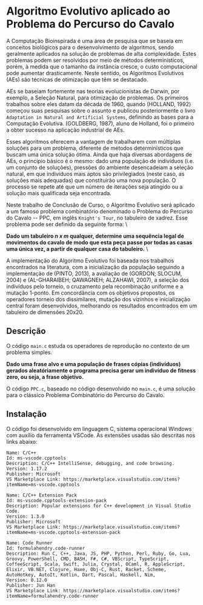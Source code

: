 # Algoritmo Evolutivo aplicado ao Problema do Percurso do Cavalo

A Computação Bioinspirada é uma área de pesquisa que se baseia em conceitos biológicos para o desenvolvimento de algoritmos, sendo geralmente aplicados na solução de problemas de alta complexidade. Estes problemas podem ser resolvidos por meio de métodos determinísticos, porém, à medida que o tamanho da instância cresce, o custo computacional pode aumentar drasticamente. Neste sentido, os Algoritmos Evolutivos (AEs) são técnicas de otimização que têm se destacado.

AEs se baseiam fortemente nas teorias evolucionistas de Darwin, por exemplo, a Seleção Natural, para otimização de problemas. Os primeiros trabalhos sobre eles datam da década de 1960, quando (HOLLAND, 1992) começou suas pesquisas sobre o assunto e publicou posteriormente o livro ``Adaptation in Natural and Artificial Systems``, definindo as bases para a Computação Evolutiva. (GOLDBERG, 1987), aluno de Holland, foi o primeiro a obter sucesso na aplicação industrial de AEs.

Esses algoritmos oferecem a vantagem de trabalharem com múltiplas soluções para um problema, diferente de métodos determinísticos que buscam uma única solução ótima. Ainda que haja diversas abordagens de AEs, o princípio básico é o mesmo: dado uma população de indivíduos (i.e. um conjunto de soluções), pressões do ambiente desencadeiam a seleção natural, em que indivíduos mais aptos são privilegiados (neste caso, as soluções mais adequadas) que constituirão uma nova população. O processo se repete até que um número de iterações seja atingido ou a solução mais qualificada seja encontrada.

Neste trabalho de Conclusão de Curso, o Algoritmo Evolutivo será aplicado a um famoso problema combinatório denominado o Problema do Percurso do Cavalo -- PPC, em inglês ``Knight's Tour``, no tabuleiro de xadrez. Esse problema pode ser definido da seguinte forma:
\\

**Dado um tabuleiro $n$ $x$ $m$ qualquer, determine uma sequência legal de movimentos do cavalo de modo que esta peça passe por todas as casas uma única vez, a partir de qualquer casa do tabuleiro.**
\\

A implementação do Algoritmo Evolutivo foi baseada nos trabalhos encontrados na literatura, com a inicialização da população seguindo a implementação de (PINTO, 2013), a avaliação de (GORDON; SLOCUM, 2004) e (AL-GHARAIBEH; QAWAGNEH; ALZAHAWI, 2007), a seleção dos indivíduos pelo torneio, o cruzamento pela recombinação uniforme e a mutação 1-ponto. Em concordância com os objetivos propostos, os operadores torneio dos dissimilares, mutação dos vizinhos e inicialização central foram desenvolvidos, melhorando os resultados encontrados em um tabuleiro de dimensões 20x20.

## Descrição

O código ``main.c`` estuda os operadores de reprodução no contexto de um problema simples.

**Dado uma frase alvo e uma população de frases cópias (indivíduos) gerados aleatóriamente
o programa precisa gerar um indivíduo de fitness zero, ou seja, a frase objetivo.**

O código ``PPC.c``, baseado no código desenvolvido no ``main.c``, é uma solução para o clássico
Problema Combinatório do Percurso do Cavalo.

## Instalação

O código foi desenvolvido em linguagem C, sistema operacional Windows com auxílio da 
ferramenta VSCode. As extensões usadas são descritas nos links abaixo:

```
Name: C/C++
Id: ms-vscode.cpptools
Description: C/C++ IntelliSense, debugging, and code browsing.
Version: 1.17.2
Publisher: Microsoft
VS Marketplace Link: https://marketplace.visualstudio.com/items?itemName=ms-vscode.cpptools
```

```
Name: C/C++ Extension Pack
Id: ms-vscode.cpptools-extension-pack
Description: Popular extensions for C++ development in Visual Studio Code.
Version: 1.3.0
Publisher: Microsoft
VS Marketplace Link: https://marketplace.visualstudio.com/items?itemName=ms-vscode.cpptools-extension-pack
```

```
Name: Code Runner
Id: formulahendry.code-runner
Description: Run C, C++, Java, JS, PHP, Python, Perl, Ruby, Go, Lua, Groovy, PowerShell, CMD, BASH, F#, C#, VBScript, TypeScript, CoffeeScript, Scala, Swift, Julia, Crystal, OCaml, R, AppleScript, Elixir, VB.NET, Clojure, Haxe, Obj-C, Rust, Racket, Scheme, AutoHotkey, AutoIt, Kotlin, Dart, Pascal, Haskell, Nim, 
Version: 0.12.0
Publisher: Jun Han
VS Marketplace Link: https://marketplace.visualstudio.com/items?itemName=formulahendry.code-runner
```
